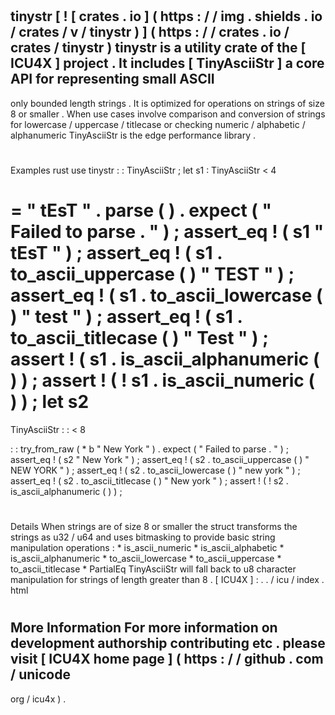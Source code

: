 #
tinystr
[
!
[
crates
.
io
]
(
https
:
/
/
img
.
shields
.
io
/
crates
/
v
/
tinystr
)
]
(
https
:
/
/
crates
.
io
/
crates
/
tinystr
)
tinystr
is
a
utility
crate
of
the
[
ICU4X
]
project
.
It
includes
[
TinyAsciiStr
]
a
core
API
for
representing
small
ASCII
-
only
bounded
length
strings
.
It
is
optimized
for
operations
on
strings
of
size
8
or
smaller
.
When
use
cases
involve
comparison
and
conversion
of
strings
for
lowercase
/
uppercase
/
titlecase
or
checking
numeric
/
alphabetic
/
alphanumeric
TinyAsciiStr
is
the
edge
performance
library
.
#
#
Examples
rust
use
tinystr
:
:
TinyAsciiStr
;
let
s1
:
TinyAsciiStr
<
4
>
=
"
tEsT
"
.
parse
(
)
.
expect
(
"
Failed
to
parse
.
"
)
;
assert_eq
!
(
s1
"
tEsT
"
)
;
assert_eq
!
(
s1
.
to_ascii_uppercase
(
)
"
TEST
"
)
;
assert_eq
!
(
s1
.
to_ascii_lowercase
(
)
"
test
"
)
;
assert_eq
!
(
s1
.
to_ascii_titlecase
(
)
"
Test
"
)
;
assert
!
(
s1
.
is_ascii_alphanumeric
(
)
)
;
assert
!
(
!
s1
.
is_ascii_numeric
(
)
)
;
let
s2
=
TinyAsciiStr
:
:
<
8
>
:
:
try_from_raw
(
*
b
"
New
York
"
)
.
expect
(
"
Failed
to
parse
.
"
)
;
assert_eq
!
(
s2
"
New
York
"
)
;
assert_eq
!
(
s2
.
to_ascii_uppercase
(
)
"
NEW
YORK
"
)
;
assert_eq
!
(
s2
.
to_ascii_lowercase
(
)
"
new
york
"
)
;
assert_eq
!
(
s2
.
to_ascii_titlecase
(
)
"
New
york
"
)
;
assert
!
(
!
s2
.
is_ascii_alphanumeric
(
)
)
;
#
#
Details
When
strings
are
of
size
8
or
smaller
the
struct
transforms
the
strings
as
u32
/
u64
and
uses
bitmasking
to
provide
basic
string
manipulation
operations
:
*
is_ascii_numeric
*
is_ascii_alphabetic
*
is_ascii_alphanumeric
*
to_ascii_lowercase
*
to_ascii_uppercase
*
to_ascii_titlecase
*
PartialEq
TinyAsciiStr
will
fall
back
to
u8
character
manipulation
for
strings
of
length
greater
than
8
.
[
ICU4X
]
:
.
.
/
icu
/
index
.
html
#
#
More
Information
For
more
information
on
development
authorship
contributing
etc
.
please
visit
[
ICU4X
home
page
]
(
https
:
/
/
github
.
com
/
unicode
-
org
/
icu4x
)
.
